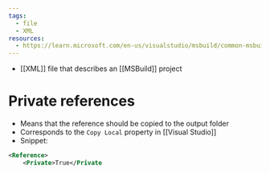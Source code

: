 ```yaml
---
tags:
  - file
  - XML
resources:
  - https://learn.microsoft.com/en-us/visualstudio/msbuild/common-msbuild-project-items
---
```

- [[XML]] file that describes an [[MSBuild]] project
# Private references
- Means that the reference should be copied to the output folder
- Corresponds to the `Copy Local` property in [[Visual Studio]]
- Snippet:
```xml
<Reference>
	<Private>True</Private
```

